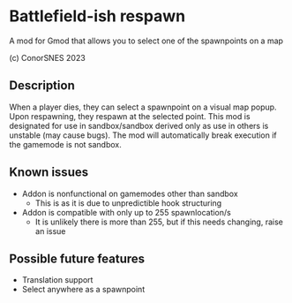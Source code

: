 # Battlefield-ish respawn
A mod for Gmod that allows you to select one of the spawnpoints on a map

(c) ConorSNES 2023

## Description
When a player dies, they can select a spawnpoint on a visual map popup. Upon respawning, they respawn at the selected point.
This mod is designated for use in sandbox/sandbox derived only as use in others is unstable (may cause bugs). 
The mod will automatically break execution if the gamemode is not sandbox.

## Known issues
- Addon is nonfunctional on gamemodes other than sandbox
	- This is as it is due to unpredictible hook structuring
- Addon is compatible with only up to 255 spawnlocation/s
	- It is unlikely there is more than 255, but if this needs changing, raise an issue

## Possible future features
- Translation support
- Select anywhere as a spawnpoint

